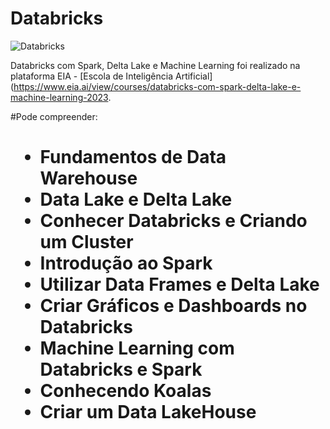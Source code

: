 # Databricks
![Databricks](https://upload.wikimedia.org/wikipedia/commons/thumb/6/63/Databricks_Logo.png/800px-Databricks_Logo.png)

Databricks com Spark, Delta Lake e Machine Learning foi realizado na plataforma EIA - [Escola de Inteligência Artificial](https://www.eia.ai/view/courses/databricks-com-spark-delta-lake-e-machine-learning-2023.

 
#Pode compreender:<h1>
* Fundamentos de Data Warehouse
* Data Lake e Delta Lake
* Conhecer Databricks e Criando um Cluster
* Introdução ao Spark
* Utilizar Data Frames e Delta Lake
* Criar Gráficos e Dashboards no Databricks
* Machine Learning com Databricks e Spark
* Conhecendo Koalas
* Criar um Data LakeHouse
